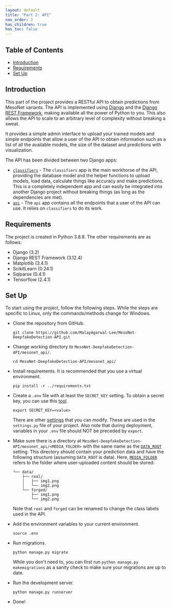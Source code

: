 ```yaml
---
layout: default
title: "Part 2: API"
nav_order: 2
has_children: true
has_toc: false
---
```


## <!-- omit in toc --> Table of Contents

- [Introduction](#introduction)
- [Requirements](#requirements)
- [Set Up](#set-up)

## Introduction

This part of the project provides a RESTful API to obtain predictions from MesoNet variants. The API is implemented using [Django](https://github.com/django/django) and the [Django REST Framework](https://github.com/encode/django-rest-framework), making available all the power of Python to you. This also allows the API to scale to an arbitrary level of complexity without breaking a sweat.

It provides a simple admin interface to upload your trained models and simple endpoints that allow a user of the API to obtain information such as a list of all the available models, the size of the dataset and predictions with visualization.

The API has been divided between two Django apps:

- [`classifiers`](https://github.com/MalayAgarwal-Lee/MesoNet-DeepfakeDetection-API/tree/main/mesonet_api/classifiers) - The `classifiers` app is the main workhorse of the API, providing the database model and the helper functions to upload models, load data, calculate things like accuracy and make predictions. This is a completely independent app and can easily be integrated into another Django project without breaking things (as long as the dependencies are met).
- [`api`](https://github.com/MalayAgarwal-Lee/MesoNet-DeepfakeDetection-API/tree/main/mesonet_api/api) - The `api` app contains all the endpoints that a user of the API can use. It relies on `classifiers` to do its work.

## Requirements

The project is created in Python 3.8.8. The other requirements are as follows:

- Django (3.2)
- Django REST Framework (3.12.4)
- Matplotlib (3.4.1)
- ScikitLearn (0.24.1)
- Sqlparse (0.4.1)
- Tensorflow (2.4.1)

## Set Up

To start using the project, follow the following steps. While the steps are specific to Linux, only the commands/methods change for Windows.

- Clone the repository from GitHub.

  ```shell
  git clone https://github.com/MalayAgarwal-Lee/MesoNet-DeepfakeDetection-API.git
  ```

- Change working directory to `MesoNet-DeepfakeDetection-API/mesonet_api/`.

  ```shell
  cd MesoNet-DeepfakeDetection-API/mesonet_api/
  ```

- Install requirements. It is recommended that you use a virtual environment.

  ```shell
  pip install -r ../requirements.txt
  ```

- Create a `.env` file with at least the `SECRET_KEY` setting. To obtain a secret key, you can use this [tool](https://djecrety.ir/).

  ```shell
  export SECRET_KEY=<value>
  ```

  There are other [settings]() that you can modify. These are used in the `settings.py` file of your project. Also note that during deployment, variables in your `.env` file should NOT be preceded by `export`.

- Make sure there is a directory at `MesoNet-DeepfakeDetection-API/mesonet_api/<MEDIA_FOLDER>` with the same name as the [`DATA_ROOT`](./settings#data_root) setting. This directory should contain your prediction data and have the following structure (assuming `DATA_ROOT` is data). Here, [`MEDIA_FOLDER`](./settings#media_folder) refers to the folder where user-uploaded content should be stored:

  ```shell
  └── data/
      ├── real/
      │   ├── img1.png
      │   └── img2.png
      └── forged/
          ├── img1.png
          └── img2.png
  ```

  Note that `real` and `forged` can be renamed to change the class labels used in the API.

- Add the environment variables to your current environment.

  ```shell
  source .env
  ```

- Run migrations.

  ```shell
  python manage.py migrate
  ```

  While you don't need to, you can first run `python manage.py makemigrations` as a sanity check to make sure your migrations are up to date.

- Run the development server.

  ```shell
  python manage.py runserver
  ```

- Done!
